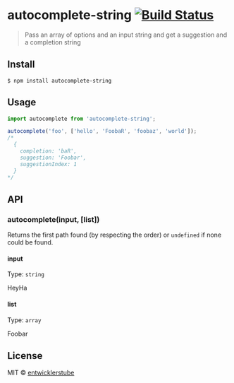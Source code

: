 # autocomplete-string [![Build Status](https://travis-ci.com/entwicklerstube/autocomplete-string.svg?branch=master)](https://travis-ci.com/entwicklerstube/autocomplete-string)

> Pass an array of options and an input string and get a suggestion and a completion string

## Install

```
$ npm install autocomplete-string
```

## Usage

```js
import autocomplete from 'autocomplete-string';

autocomplete('foo', ['hello', 'FoobaR', 'foobaz', 'world']);
/*
  {
    completion: 'baR',
    suggestion: 'Foobar',
    suggestionIndex: 1
  }
*/
```

## API

### autocomplete(input, [list])

Returns the first path found (by respecting the order) or `undefined` if none could be found.

#### input

Type: `string`

HeyHa

#### list

Type: `array`

Foobar

## License

MIT © [entwicklerstube](https://entwicklerstube.com)

